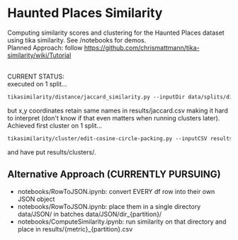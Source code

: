 # Haunted Places Similarity
Computing similarity scores and clustering for the Haunted Places dataset using tika similarity. See /notebooks for demos.<br>
Planned Approach: follow https://github.com/chrismattmann/tika-similarity/wiki/Tutorial <br><br>

CURRENT STATUS:<br>
executed on 1 split...
```diff
tikasimilarity/distance/jaccard_similarity.py --inputDir data/splits/dir_001 --outCSV results/jaccard.csv
```
but x,y coordinates retain same names in results/jaccard.csv making it hard to interpret (don't know if that even matters when running clusters later).<br>
Achieved first cluster on 1 split...
```diff
tikasimilarity/cluster/edit-cosine-circle-packing.py --inputCSV results/jaccard.csv --cluster 2
```
and have put results/clusters/.
<br>

## Alternative Approach (CURRENTLY PURSUING)
- notebooks/RowToJSON.ipynb: convert EVERY df row into their own JSON object
- notebooks/RowToJSON.ipynb: place them in a single directory data/JSON/ in batches data/JSON/dir_{partition}/
- notebooks/ComputeSimilarity.ipynb: run similarity on that directory and place in results/{metric}_{partition}.csv
